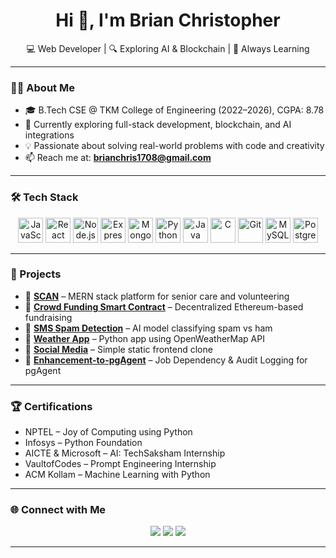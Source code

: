 <h1 align="center">Hi 👋, I'm Brian Christopher</h1>
<p align="center">💻 Web Developer | 🔍 Exploring AI & Blockchain | 🚀 Always Learning</p>

---

### 👨‍💻 About Me

- 🎓 B.Tech CSE @ TKM College of Engineering (2022–2026), CGPA: 8.78  
- 🔭 Currently exploring full-stack development, blockchain, and AI integrations  
- 💡 Passionate about solving real-world problems with code and creativity  
- 📫 Reach me at: **brianchris1708@gmail.com**

---

### 🛠️ Tech Stack

<p align="center">
  <img src="https://cdn.jsdelivr.net/gh/devicons/devicon/icons/javascript/javascript-original.svg" alt="JavaScript" width="40" />
  <img src="https://cdn.jsdelivr.net/gh/devicons/devicon/icons/react/react-original.svg" alt="React" width="40" />
  <img src="https://cdn.jsdelivr.net/gh/devicons/devicon/icons/nodejs/nodejs-original.svg" alt="Node.js" width="40" />
  <img src="https://cdn.jsdelivr.net/gh/devicons/devicon/icons/express/express-original.svg" alt="Express" width="40" />
  <img src="https://cdn.jsdelivr.net/gh/devicons/devicon/icons/mongodb/mongodb-original.svg" alt="MongoDB" width="40" />
  <img src="https://cdn.jsdelivr.net/gh/devicons/devicon/icons/python/python-original.svg" alt="Python" width="40" />
  <img src="https://cdn.jsdelivr.net/gh/devicons/devicon/icons/java/java-original.svg" alt="Java" width="40" />
  <img src="https://cdn.jsdelivr.net/gh/devicons/devicon/icons/c/c-original.svg" alt="C" width="40" />
  <img src="https://cdn.jsdelivr.net/gh/devicons/devicon/icons/git/git-original.svg" alt="Git" width="40" />
  <img src="https://cdn.jsdelivr.net/gh/devicons/devicon/icons/mysql/mysql-original.svg" alt="MySQL" width="40" />
  <img src="https://cdn.jsdelivr.net/gh/devicons/devicon/icons/postgresql/postgresql-original.svg" alt="PostgreSQL" width="40" />
</p>

---

### 🚀 Projects

- 🔗 [**SCAN**](https://github.com/brianchristy/SCAN) – MERN stack platform for senior care and volunteering  
- 🔗 [**Crowd Funding Smart Contract**](https://github.com/brianchristy/backend-solidity) – Decentralized Ethereum-based fundraising  
- 🔗 [**SMS Spam Detection**](https://github.com/brianchristy/sms-spam-detection) – AI model classifying spam vs ham  
- 🔗 [**Weather App**](https://github.com/brianchristy/Weather-App) – Python app using OpenWeatherMap API  
- 🔗 [**Social Media**](https://github.com/brianchristy/Social-Media) – Simple static frontend clone  
- 🔗 [**Enhancement-to-pgAgent**](https://github.com/brianchristy/Enhancement-to-pgAgent) – Job Dependency & Audit Logging for pgAgent

---

### 🏆 Certifications

- NPTEL – Joy of Computing using Python  
- Infosys – Python Foundation  
- AICTE & Microsoft – AI: TechSaksham Internship  
- VaultofCodes – Prompt Engineering Internship  
- ACM Kollam – Machine Learning with Python  

---

### 🌐 Connect with Me

<p align="center">
  <a href="mailto:brianchris1708@gmail.com"><img src="https://img.shields.io/badge/Gmail-D14836?style=flat&logo=gmail&logoColor=white" /></a>
  <a href="https://www.linkedin.com/in/brianchris1708"><img src="https://img.shields.io/badge/LinkedIn-0077B5?style=flat&logo=linkedin&logoColor=white" /></a>
  <a href="https://github.com/brianchristy"><img src="https://img.shields.io/badge/GitHub-181717?style=flat&logo=github&logoColor=white" /></a>
</p>

---
